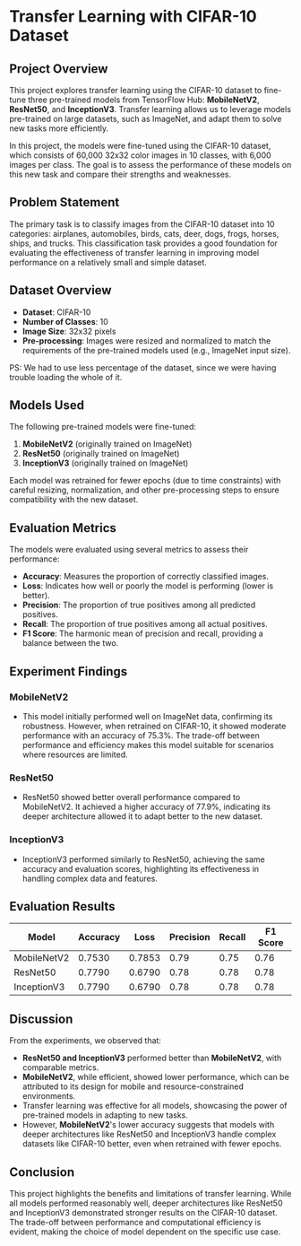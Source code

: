 
# Transfer Learning with CIFAR-10 Dataset

## Project Overview

This project explores transfer learning using the CIFAR-10 dataset to fine-tune three pre-trained models from TensorFlow Hub: **MobileNetV2**, **ResNet50**, and **InceptionV3**. Transfer learning allows us to leverage models pre-trained on large datasets, such as ImageNet, and adapt them to solve new tasks more efficiently.

In this project, the models were fine-tuned using the CIFAR-10 dataset, which consists of 60,000 32x32 color images in 10 classes, with 6,000 images per class. The goal is to assess the performance of these models on this new task and compare their strengths and weaknesses.

## Problem Statement

The primary task is to classify images from the CIFAR-10 dataset into 10 categories: airplanes, automobiles, birds, cats, deer, dogs, frogs, horses, ships, and trucks. This classification task provides a good foundation for evaluating the effectiveness of transfer learning in improving model performance on a relatively small and simple dataset.

## Dataset Overview

- **Dataset**: CIFAR-10
- **Number of Classes**: 10
- **Image Size**: 32x32 pixels
- **Pre-processing**: Images were resized and normalized to match the requirements of the pre-trained models used (e.g., ImageNet input size).

PS: We had to use less percentage of the dataset, since we were having trouble loading the whole of it.

## Models Used

The following pre-trained models were fine-tuned:
1. **MobileNetV2** (originally trained on ImageNet)
2. **ResNet50** (originally trained on ImageNet)
3. **InceptionV3** (originally trained on ImageNet)

Each model was retrained for fewer epochs (due to time constraints) with careful resizing, normalization, and other pre-processing steps to ensure compatibility with the new dataset.

## Evaluation Metrics

The models were evaluated using several metrics to assess their performance:

- **Accuracy**: Measures the proportion of correctly classified images.
- **Loss**: Indicates how well or poorly the model is performing (lower is better).
- **Precision**: The proportion of true positives among all predicted positives.
- **Recall**: The proportion of true positives among all actual positives.
- **F1 Score**: The harmonic mean of precision and recall, providing a balance between the two.

## Experiment Findings

### MobileNetV2
- This model initially performed well on ImageNet data, confirming its robustness. However, when retrained on CIFAR-10, it showed moderate performance with an accuracy of 75.3%. The trade-off between performance and efficiency makes this model suitable for scenarios where resources are limited.

### ResNet50
- ResNet50 showed better overall performance compared to MobileNetV2. It achieved a higher accuracy of 77.9%, indicating its deeper architecture allowed it to adapt better to the new dataset.

### InceptionV3
- InceptionV3 performed similarly to ResNet50, achieving the same accuracy and evaluation scores, highlighting its effectiveness in handling complex data and features.

## Evaluation Results

| Model          | Accuracy | Loss  | Precision | Recall | F1 Score |
|----------------|----------|-------|-----------|--------|----------|
| MobileNetV2    | 0.7530   | 0.7853| 0.79      | 0.75   | 0.76     |
| ResNet50       | 0.7790   | 0.6790| 0.78      | 0.78   | 0.78     |
| InceptionV3    | 0.7790   | 0.6790| 0.78      | 0.78   | 0.78     |

## Discussion

From the experiments, we observed that:
- **ResNet50 and InceptionV3** performed better than **MobileNetV2**, with comparable metrics.
- **MobileNetV2**, while efficient, showed lower performance, which can be attributed to its design for mobile and resource-constrained environments.
- Transfer learning was effective for all models, showcasing the power of pre-trained models in adapting to new tasks.
- However, **MobileNetV2**'s lower accuracy suggests that models with deeper architectures like ResNet50 and InceptionV3 handle complex datasets like CIFAR-10 better, even when retrained with fewer epochs.

## Conclusion

This project highlights the benefits and limitations of transfer learning. While all models performed reasonably well, deeper architectures like ResNet50 and InceptionV3 demonstrated stronger results on the CIFAR-10 dataset. The trade-off between performance and computational efficiency is evident, making the choice of model dependent on the specific use case.

